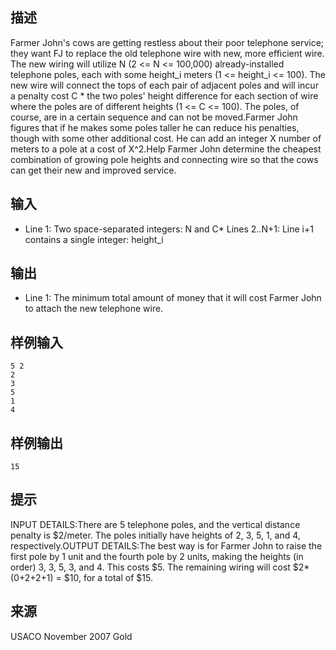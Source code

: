 ## 描述


Farmer John's cows are getting restless about their poor telephone service; they want FJ to replace the old telephone wire with new, more efficient wire. The new wiring will utilize N (2 <= N <= 100,000) already-installed telephone poles, each with some height_i meters (1 <= height_i <= 100). The new wire will connect the tops of each pair of adjacent poles and will incur a penalty cost C * the two poles' height difference for each section of wire where the poles are of different heights (1 <= C <= 100). The poles, of course, are in a certain sequence and can not be moved.Farmer John figures that if he makes some poles taller he can reduce his penalties, though with some other additional cost. He can add an integer X number of meters to a pole at a cost of X^2.Help Farmer John determine the cheapest combination of growing pole heights and connecting wire so that the cows can get their new and improved service.

## 输入


* Line 1: Two space-separated integers: N and C* Lines 2..N+1: Line i+1 contains a single integer: height_i

## 输出


* Line 1: The minimum total amount of money that it will cost Farmer John to attach the new telephone wire.

## 样例输入


```
5 2
2
3
5
1
4
```


## 样例输出


```
15
```


## 提示


INPUT DETAILS:There are 5 telephone poles, and the vertical distance penalty is $2/meter. The poles initially have heights of 2, 3, 5, 1, and 4, respectively.OUTPUT DETAILS:The best way is for Farmer John to raise the first pole by 1 unit and the fourth pole by 2 units, making the heights (in order) 3, 3, 5, 3, and 4. This costs $5. The remaining wiring will cost $2*(0+2+2+1) = $10, for a total of $15.

## 来源


USACO November 2007 Gold

